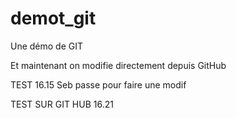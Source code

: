 # demot_git
Une démo de GIT

Et maintenant on modifie directement depuis GitHub

TEST 16.15
Seb passe pour faire une modif


TEST SUR GIT HUB 16.21
